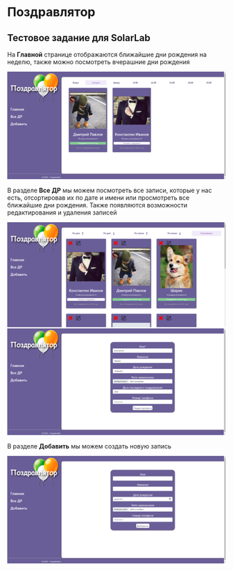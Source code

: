 # **Поздравлятор**

## Тестовое задание для SolarLab
На **Главной** странице отображаются ближайшие дни рождения на неделю, также можно посмотреть вчерашние дни рождения

![Home Page](https://raw.githubusercontent.com/kden21/Congratulator/master/descriptionImage/homePage.png "Home Page")

В разделе **Все ДР** мы можем посмотреть все записи, которые у нас есть, отсортировав их по дате и имени или просмотреть все ближайшие дни рождения. Также появляются возможности редактирования и удаления записей

![Все ДР](https://raw.githubusercontent.com/kden21/Congratulator/master/descriptionImage/allRecords.png "Все ДР")
![Редактирование записи](https://raw.githubusercontent.com/kden21/Congratulator/master/descriptionImage/editRecord.png "Редактирование записи")

В разделе **Добавить** мы можем создать новую запись

![Добавление записи](https://raw.githubusercontent.com/kden21/Congratulator/master/descriptionImage/createRecord.png "Добавление записи")
